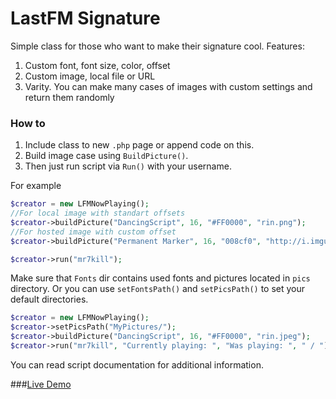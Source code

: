 # LastFM Signature

Simple class for those who want to make their signature cool. 
Features:

1. Custom font, font size, color, offset 
2. Custom image, local file or URL 
3. Varity. You can make many cases of images with custom settings and return them randomly

### How to
1. Include class to new `.php` page or append code on this. 
2. Build image case using `BuildPicture()`.
3. Then just run script via `Run()` with your username.

For example
```PHP
$creator = new LFMNowPlaying();
//For local image with standart offsets
$creator->buildPicture("DancingScript", 16, "#FF0000", "rin.png"); 
//For hosted image with custom offset
$creator->buildPicture("Permanent Marker", 16, "008cf0", "http://i.imgur.com/VRUiYl7.png", 8, 130); 

$creator->run("mr7kill");
```
Make sure that `Fonts` dir contains used fonts and pictures located in `pics` directory. Or you can use `setFontsPath()` and `setPicsPath()` to set your default directories. 
```PHP
$creator = new LFMNowPlaying();
$creator->setPicsPath("MyPictures/");
$creator->buildPicture("DancingScript", 16, "#FF0000", "rin.jpeg");
$creator->run("mr7kill", "Currently playing: ", "Was playing: ", " / ");
```
You can read script documentation for additional information. 


###[Live Demo](http://sig-lfmgen.rhcloud.com/json.php)
